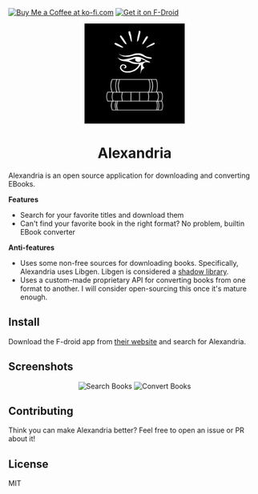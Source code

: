[<img height='35' src='https://az743702.vo.msecnd.net/cdn/kofi3.png?v=0' alt='Buy Me a Coffee at ko-fi.com' />](https://ko-fi.com/aloussase)
[<img src="https://fdroid.gitlab.io/artwork/badge/get-it-on.png" height="45" alt="Get it on F-Droid" />](https://f-droid.org/en/packages/io.github.aloussase.booksdownloader)

<p align=center>
  <img alt="logo" src="app/app/src/main/res/drawable-night/logo.png" width=200/>
</p>

<h1 align=center>Alexandria</h1>

Alexandria is an open source application for downloading and converting EBooks.

**Features**

- Search for your favorite titles and download them
- Can't find your favorite book in the right format? No problem, builtin EBook converter

**Anti-features**

- Uses some non-free sources for downloading books. Specifically, Alexandria uses Libgen.
  Libgen is considered a [shadow library](https://en.wikipedia.org/wiki/Shadow_library).
- Uses a custom-made proprietary API for converting books from one format to another. I will
  consider open-sourcing this once it's mature enough.

## Install

Download the F-droid app from [their website](https://f-droid.org/) and search for Alexandria.

## Screenshots

<div align=center>
  <img alt="Search Books" src="./fastlane/metadata/android/en-US/images/phoneScreenshots/1.png" height=500 style="display: inline">
  <img alt="Convert Books" src="./fastlane/metadata/android/en-US/images/phoneScreenshots/2.png" height=500 style="display: inline">
</div>

## Contributing

Think you can make Alexandria better? Feel free to open an issue or PR about it!

## License

MIT
